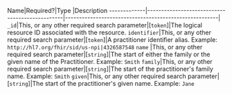  Name|Required?|Type       										|Description
-------------|------------------------------------------------|-------------------------------------------------------|
 `_id`|This, or any other required search parameter|[`token`]|The logical resource ID associated with the resource.
 `identifier`|This, or any other required search parameter|[`token`]|A practitioner identifier alias. Example: `http://hl7.org/fhir/sid/us-npi|4326587548`
 `name`		|This, or any other required search parameter|[`string`]|The start of either the family or the given name of the Practitioner. Example: `Smith`
 `family`|This, or any other required search parameter|[`string`]|The start of the practitioner's family name. Example: `Smith`
 `given`|This, or any other required search parameter|[`string`]|The start of the practitioner's given name. Example: `Jane`
